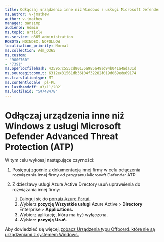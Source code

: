 ```yaml
---
title: Odłączaj urządzenia inne niż Windows z usługi Microsoft Defender Advanced Threat Protection (ATP)
ms.author: v-jmathew
author: v-jmathew
manager: dansimp
audience: Admin
ms.topic: article
ms.service: o365-administration
ROBOTS: NOINDEX, NOFOLLOW
localization_priority: Normal
ms.collection: Adm_O365
ms.custom:
- "9000760"
- "7391"
ms.openlocfilehash: 435957c555cd80155a985a49bd94b041a4ada31d
ms.sourcegitcommit: 6312ee31561db36104f32282d019d069ede69174
ms.translationtype: MT
ms.contentlocale: pl-PL
ms.lasthandoff: 03/11/2021
ms.locfileid: "50748478"
---
```

# <a name="offboard-non-windows-devices-from-microsoft-defender-advanced-threat-protection-atp"></a>Odłączaj urządzenia inne niż Windows z usługi Microsoft Defender Advanced Threat Protection (ATP)

W tym celu wykonaj następujące czynności:

1. Postępuj zgodnie z dokumentacją innej firmy w celu odłączenia rozwiązania innej firmy od programu Microsoft Defender ATP.
2. Z dzierżawy usługi Azure Active Directory usuń uprawnienia do rozwiązania innej firmy:

    1. Zaloguj się do [portalu Azure Portal.](https://go.microsoft.com/fwlink/?linkid=2125612)
    1. Wybierz **pozycję Wszystkie usługi** Azure Active  >  **Directory** Enterprise  >  **Applications.**
    1. Wybierz aplikację, która ma być wyłączona.
    1. Wybierz **pozycję Usuń**.

Aby dowiedzieć się więcej, [zobacz Urządzenia typu Offboard, które nie są urządzeniami z systemem Windows.](https://go.microsoft.com/fwlink/?linkid=2143630)
